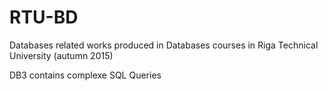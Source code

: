 # RTU-BD

Databases related works produced in Databases courses in Riga Technical University (autumn 2015)

DB3 contains complexe SQL Queries

